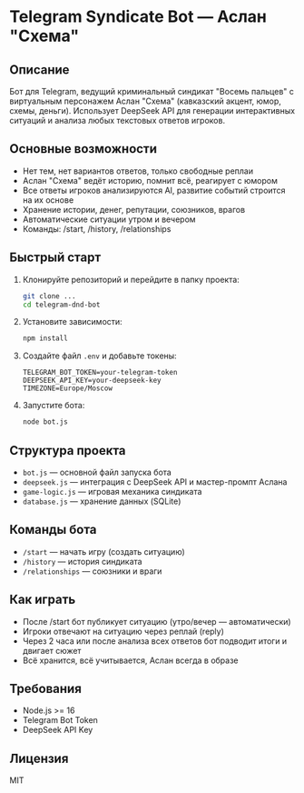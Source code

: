 # Telegram Syndicate Bot — Аслан "Схема"

## Описание
Бот для Telegram, ведущий криминальный синдикат "Восемь пальцев" с виртуальным персонажем Аслан "Схема" (кавказский акцент, юмор, схемы, деньги). Использует DeepSeek API для генерации интерактивных ситуаций и анализа любых текстовых ответов игроков.

## Основные возможности
- Нет тем, нет вариантов ответов, только свободные реплаи
- Аслан "Схема" ведёт историю, помнит всё, реагирует с юмором
- Все ответы игроков анализируются AI, развитие событий строится на их основе
- Хранение истории, денег, репутации, союзников, врагов
- Автоматические ситуации утром и вечером
- Команды: /start, /history, /relationships

## Быстрый старт
1. Клонируйте репозиторий и перейдите в папку проекта:
   ```bash
   git clone ...
   cd telegram-dnd-bot
   ```
2. Установите зависимости:
   ```bash
   npm install
   ```
3. Создайте файл `.env` и добавьте токены:
   ```env
   TELEGRAM_BOT_TOKEN=your-telegram-token
   DEEPSEEK_API_KEY=your-deepseek-key
   TIMEZONE=Europe/Moscow
   ```
4. Запустите бота:
   ```bash
   node bot.js
   ```

## Структура проекта
- `bot.js` — основной файл запуска бота
- `deepseek.js` — интеграция с DeepSeek API и мастер-промпт Аслана
- `game-logic.js` — игровая механика синдиката
- `database.js` — хранение данных (SQLite)

## Команды бота
- `/start` — начать игру (создать ситуацию)
- `/history` — история синдиката
- `/relationships` — союзники и враги

## Как играть
- После /start бот публикует ситуацию (утро/вечер — автоматически)
- Игроки отвечают на ситуацию через реплай (reply)
- Через 2 часа или после анализа всех ответов бот подводит итоги и двигает сюжет
- Всё хранится, всё учитывается, Аслан всегда в образе

## Требования
- Node.js >= 16
- Telegram Bot Token
- DeepSeek API Key

## Лицензия
MIT
